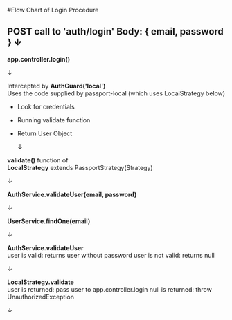 #Flow Chart of Login Procedure


POST call to 'auth/login'
Body: { email, password }
   ↓
--------------
**app.controller.login()**

   ↓

Intercepted by **AuthGuard('local')**\
Uses the code supplied by passport-local (which uses LocalStrategy below)
- Look for credentials
- Running validate function
- Return User Object


   ↓

**validate()** function of\
**LocalStrategy** extends PassportStrategy(Strategy)

   ↓

**AuthService.validateUser(email, password)**

   ↓

**UserService.findOne(email)**

   ↓

**AuthService.validateUser**\
user is valid: returns user without password
user is not valid: returns null

   ↓

**LocalStrategy.validate**\
user is returned: pass user to app.controller.login
null is returned: throw UnauthorizedException

   ↓



